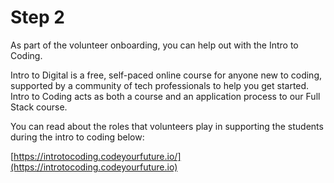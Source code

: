 # Step 2

As part of the volunteer onboarding, you can help out with the Intro to Coding.

Intro to Digital is a free, self-paced online course for anyone new to coding, supported by a community of tech professionals to help you get started. Intro to Coding acts as both a course and an application process to our Full Stack course.

You can read about the roles that volunteers play in supporting the students during the intro to coding below:

[https://introtocoding.codeyourfuture.io/](https://introtocoding.codeyourfuture.io)
